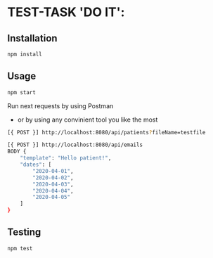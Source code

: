# TEST-TASK 'DO IT':

## Installation

```bash
npm install
```

## Usage

```bash
npm start
```

Run next requests by using Postman
* or by using any convinient tool you like the most

```bash
[{ POST }] http://localhost:8080/api/patients?fileName=testfile
```

```bash
[{ POST }] http://localhost:8080/api/emails
BODY {
    "template": "Hello patient!",
    "dates": [
        "2020-04-01",
        "2020-04-02",
        "2020-04-03",
        "2020-04-04",
        "2020-04-05"
    ]
}
```

## Testing

```bash
npm test
```
